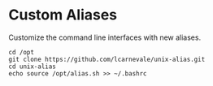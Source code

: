 # Custom Aliases

Customize the command line interfaces with new aliases.

```
cd /opt
git clone https://github.com/lcarnevale/unix-alias.git
cd unix-alias
echo source /opt/alias.sh >> ~/.bashrc
```
